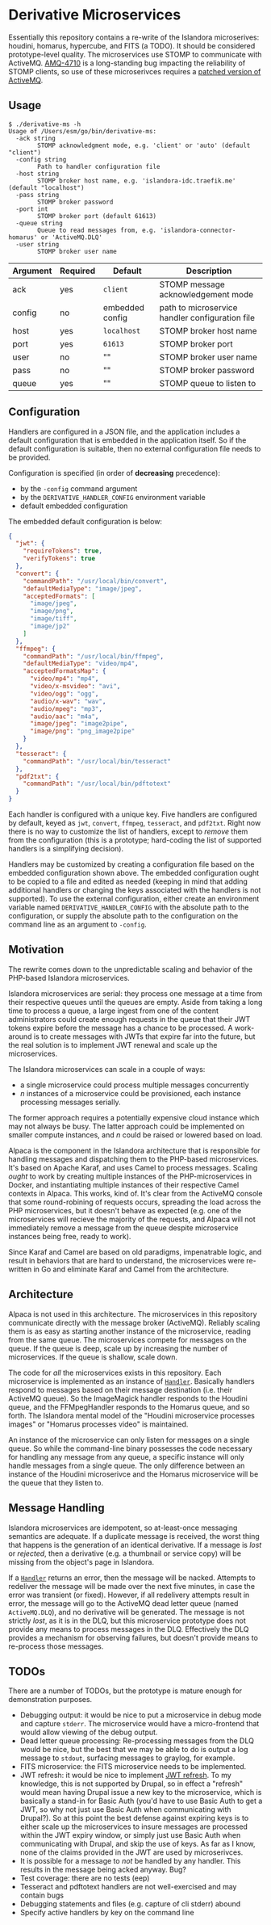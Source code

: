 # Derivative Microservices

Essentially this repository contains a re-write of the Islandora microserives: houdini, homarus, hypercube, and FITS (a TODO).  It should be considered prototype-level quality.  The microservices use STOMP to communicate with ActiveMQ.  [AMQ-4710](https://issues.apache.org/jira/browse/AMQ-4710) is a long-standing bug impacting the reliability of STOMP clients, so use of these microserivces requires a [patched version of ActiveMQ](https://github.com/jhu-idc/idc-isle-buildkit/pull/89).

## Usage

```shell
$ ./derivative-ms -h
Usage of /Users/esm/go/bin/derivative-ms:
  -ack string
        STOMP acknowledgment mode, e.g. 'client' or 'auto' (default "client")
  -config string
        Path to handler configuration file
  -host string
        STOMP broker host name, e.g. 'islandora-idc.traefik.me' (default "localhost")
  -pass string
        STOMP broker password
  -port int
        STOMP broker port (default 61613)
  -queue string
        Queue to read messages from, e.g. 'islandora-connector-homarus' or 'ActiveMQ.DLQ'
  -user string
        STOMP broker user name
```

| Argument | Required | Default           | Description |
|---       |---       |---                |---
|ack       | yes      | `client`          | STOMP message acknowledgement mode |
|config    | no       | embedded config   | path to microservice handler configuration file |
|host      | yes      | `localhost`       | STOMP broker host name |
|port      | yes      | `61613`           | STOMP broker port |
|user      | no       | ""                | STOMP broker user name |
|pass      | no       | ""                | STOMP broker password |
|queue     | yes      | ""                | STOMP queue to listen to |

## Configuration

Handlers are configured in a JSON file, and the application includes a default configuration that is embedded in the application itself.  So if the default configuration is suitable, then no external configuration file needs to be provided.

Configuration is specified (in order of **decreasing** precedence):
* by the `-config` command argument
* by the `DERIVATIVE_HANDLER_CONFIG` environment variable
* default embedded configuration  

The embedded default configuration is below:
```json
{
  "jwt": {
    "requireTokens": true,
    "verifyTokens": true
  },
  "convert": {
    "commandPath": "/usr/local/bin/convert",
    "defaultMediaType": "image/jpeg",
    "acceptedFormats": [
      "image/jpeg",
      "image/png",
      "image/tiff",
      "image/jp2"
    ]
  },
  "ffmpeg": {
    "commandPath": "/usr/local/bin/ffmpeg",
    "defaultMediaType": "video/mp4",
    "acceptedFormatsMap": {
      "video/mp4": "mp4",
      "video/x-msvideo": "avi",
      "video/ogg": "ogg",
      "audio/x-wav": "wav",
      "audio/mpeg": "mp3",
      "audio/aac": "m4a",
      "image/jpeg": "image2pipe",
      "image/png": "png_image2pipe"
    }
  },
  "tesseract": {
    "commandPath": "/usr/local/bin/tesseract"
  },
  "pdf2txt": {
    "commandPath": "/usr/local/bin/pdftotext"
  }
}
```

Each handler is configured with a unique key.  Five handlers are configured by default, keyed as `jwt`, `convert`, `ffmpeg`, `tesseract`, and `pdf2txt`.  Right now there is no way to customize the list of handlers, except to _remove_ them from the configuration (this is a prototype; hard-coding the list of supported handlers is a simplifying decision).

Handlers may be customized by creating a configuration file based on the embedded configuration shown above.  The embedded configuration ought to be copied to a file and edited as needed (keeping in mind that adding additional handlers or changing the keys associated with the handlers is not supported).  To use the external configuration, either create an environment variable named `DERIVATIVE_HANDLER_CONFIG` with the absolute path to the configuration, or supply the absolute path to the configuration on the command line as an argument to `-config`.

## Motivation

The rewrite comes down to the unpredictable scaling and behavior of the PHP-based Islandora microservices.  

Islandora microservices are serial: they process one message at a time from their respective queues until the queues are empty.  Aside from taking a long time to process a queue, a large ingest from one of the content administrators could create enough requests in the queue that their JWT tokens expire before the message has a chance to be processed.  A work-around is to create messages with JWTs that expire far into the future, but the real solution is to implement JWT renewal and scale up the microservices.

The Islandora microservices can scale in a couple of ways:
* a single microservice could process multiple messages concurrently
* _n_ instances of a microservice could be provisioned, each instance processing messages serially.

The former approach requires a potentially expensive cloud instance which may not always be busy.  The latter approach could be implemented on smaller compute instances, and _n_ could be raised or lowered based on load.

Alpaca is the component in the Islandora architecture that is responsible for handling messages and dispatching them to the PHP-based microservices.  It's based on Apache Karaf, and uses Camel to process messages.  Scaling _ought_ to work by creating multiple instances of the PHP-microservices in Docker, and instantiating multiple instances of their respective Camel contexts in Alpaca.  This works, kind of.  It's clear from the ActiveMQ console that some round-robining of requests occurs, spreading the load across the PHP microservices, but it doesn't behave as expected (e.g. one of the microservices will recieve the majority of the requests, and Alpaca will not immediately remove a message from the queue despite microservice instances being free, ready to work).

Since Karaf and Camel are based on old paradigms, impenatrable logic, and result in behaviors that are hard to understand, the microservices were re-written in Go and eliminate Karaf and Camel from the architecture.

## Architecture

Alpaca is not used in this architecture.  The microservices in this repository communicate directly with the message broker (ActiveMQ).  Reliably scaling them is as easy as starting another instance of the microservice, reading from the same queue.  The microservices compete for messages on the queue.  If the queue is deep, scale up by increasing the number of microservices.  If the queue is shallow, scale down.

The code for _all_ the microservices exists in this repository.  Each microservice is implemented as an instance of [`Handler`](https://github.com/jhu-idc/derivative-ms/blob/master/listener/listener.go#L51).  Basically handlers respond to messages based on their message destination (i.e. their ActiveMQ queue).  So the ImageMagick handler responds to the Houdini queue, and the FFMpegHandler responds to the Homarus queue, and so forth.  The Islandora mental model of the "Houdini microservice processes images" or "Homarus processes video" is maintained.

An instance of the microservice can only listen for messages on a single queue.  So while the command-line binary possesses the code necessary for handling any message from any queue, a specific instance will only handle messages from a single queue.  The only difference between an instance of the Houdini microserivce and the Homarus microservice will be the queue that they listen to.


## Message Handling

Islandora microservices are idempotent, so at-least-once messaging semantics are adequate.  If a duplicate message is received, the worst thing that happens is the generation of an identical derivative.  If a message is _lost_ or _rejected_, then a derivative (e.g. a thumbnail or service copy) will be missing from the object's page in Islandora.

If a [`Handler`](https://github.com/jhu-idc/derivative-ms/blob/master/listener/listener.go#L51) returns an error, then the message will be nacked.  Attempts to redeliver the message will be made over the next five minutes, in case the error was transient (or fixed).  However, if all redelivery attempts result in error, the message will go to the ActiveMQ dead letter queue (named `ActiveMQ.DLQ`), and no derivative will be generated.  The message is not strictly _lost_, as it is in the DLQ, but this microservice prototype does not provide any means to process messages in the DLQ.  Effectively the DLQ provides a mechanism for observing failures, but doesn't provide means to re-process those messages.

## TODOs

There are a number of TODOs, but the prototype is mature enough for demonstration purposes.

* Debugging output: it would be nice to put a microservice in debug mode and capture `stderr`.  The microservice would have a micro-frontend that would allow viewing of the debug output.
* Dead letter queue processing: Re-processing messages from the DLQ would be nice, but the best that we may be able to do is output a log message to `stdout`, surfacing messages to graylog, for example.
* FITS microservice: the FITS microservice needs to be implemented.
* JWT refresh: it would be nice to implement [JWT refresh](https://auth0.com/blog/refresh-tokens-what-are-they-and-when-to-use-them/).  To my knowledge, this is not supported by Drupal, so in effect a "refresh" would mean having Drupal issue a new key to the microservice, which is basically a stand-in for Basic Auth (you'd have to use Basic Auth to get a JWT, so why not just use Basic Auth when communicating with Drupal?).  So at this point the best defense against expiring keys is to either scale up the microservices to insure messages are processed within the JWT expiry window, or simply just use Basic Auth when communicating with Drupal, and skip the use of keys.  As far as I know, none of the claims provided in the JWT are used by microserivces.
* It is possible for a message to _not_ be handled by any handler.  This results in the message being acked anyway.  Bug?
* Test coverage: there are no tests (eep)
* Tesseract and pdftotext handlers are not well-exercised and may contain bugs
* Debugging statements and files (e.g. capture of cli stderr) abound
* Specify active handlers by key on the command line



